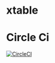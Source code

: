 # xtable

# Circle Ci

[![CircleCI](https://circleci.com/gh/himankbatra/xtable.svg?style=svg)](https://circleci.com/gh/himankbatra/xtable)
